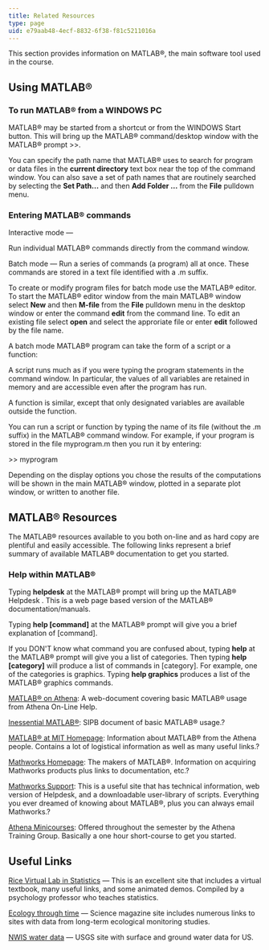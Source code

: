 ```yaml
---
title: Related Resources
type: page
uid: e79aab48-4ecf-8832-6f38-f81c5211016a
---
```


This section provides information on MATLAB®, the main software tool used in the course.

Using MATLAB®
-------------

### To run MATLAB® from a WINDOWS PC

MATLAB® may be started from a shortcut or from the WINDOWS Start button. This will bring up the MATLAB® command/desktop window with the MATLAB® prompt >>.

You can specify the path name that MATLAB® uses to search for program or data files in the **current directory** text box near the top of the command window. You can also save a set of path names that are routinely searched by selecting the **Set Path...** and then **Add Folder ...** from the **File** pulldown menu.

### Entering MATLAB® commands

Interactive mode —

Run individual MATLAB® commands directly from the command window.

Batch mode — Run a series of commands (a program) all at once. These commands are stored in a text file identified with a .m suffix.

To create or modify program files for batch mode use the MATLAB® editor. To start the MATLAB® editor window from the main MATLAB® window select **New** and then **M-file** from the **File** pulldown menu in the desktop window or enter the command **edit** from the command line. To edit an existing file select **open** and select the approriate file or enter **edit** followed by the file name.

A batch mode MATLAB® program can take the form of a script or a function:

A script runs much as if you were typing the program statements in the command window. In particular, the values of all variables are retained in memory and are accessible even after the program has run.

A function is similar, except that only designated variables are available outside the function.

You can run a script or function by typing the name of its file (without the .m suffix) in the MATLAB® command window. For example, if your program is stored in the file myprogram.m then you run it by entering:

\>> myprogram

Depending on the display options you chose the results of the computations will be shown in the main MATLAB® window, plotted in a separate plot window, or written to another file.

MATLAB® Resources
-----------------

The MATLAB® resources available to you both on-line and as hard copy are plentiful and easily accessible. The following links represent a brief summary of available MATLAB® documentation to get you started.

### Help within MATLAB®

Typing **helpdesk** at the MATLAB® prompt will bring up the MATLAB® Helpdesk . This is a web page based version of the MATLAB® documentation/manuals.

Typing **help \[command\]** at the MATLAB® prompt will give you a brief explanation of \[command\].

If you DON'T know what command you are confused about, typing **help** at the MATLAB® prompt will give you a list of categories. Then typing **help \[category\]** will produce a list of commands in \[category\]. For example, one of the categories is graphics. Typing **help graphics** produces a list of the MATLAB® graphics commands.

[MATLAB® on Athena](http://web.mit.edu/matlab/www/): A web-document covering basic MATLAB® usage from Athena On-Line Help.

[Inessential MATLAB®](http://www.mit.edu/afs/sipb/project/www/matlab/imatlab/imatlab.html): SIPB document of basic MATLAB® usage.?

[MATLAB® at MIT Homepage](http://web.mit.edu/matlab/www/home.html): Information about MATLAB® from the Athena people. Contains a lot of logistical information as well as many useful links.?

[Mathworks Homepage](http://www.mathworks.com/): The makers of MATLAB®. Information on acquiring Mathworks products plus links to documentation, etc.?

[Mathworks Support](http://www.mathworks.com/support/): This is a useful site that has technical information, web version of Helpdesk, and a downloadable user-library of scripts. Everything you ever dreamed of knowing about MATLAB®, plus you can always email Mathworks.?

[Athena Minicourses](http://web.mit.edu/minidev/www/): Offered throughout the semester by the Athena Training Group. Basically a one hour short-course to get you started.

Useful Links
------------

[Rice Virtual Lab in Statistics](http://www.ruf.rice.edu/~lane/rvls.html) — This is an excellent site that includes a virtual textbook, many useful links, and some animated demos. Compiled by a psychology professor who teaches statistics.

[Ecology through time](https://science.sciencemag.org/) — Science magazine site includes numerous links to sites with data from long-term ecological monitoring studies.

[NWIS water data](http://waterdata.usgs.gov/nwis) — USGS site with surface and ground water data for US.